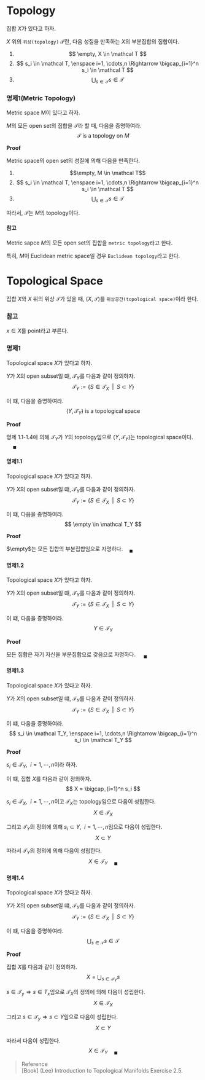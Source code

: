 # Topology
집합 $X$가 있다고 하자.

$X$ 위의 `위상(topology)` $\mathcal T$란, 다음 성질을 만족하는 $X$의 부분집합의 집합이다.
1. $$ \empty, X \in \mathcal T $$
2. $$ s_i \in \mathcal T, \enspace i=1, \cdots,n \Rightarrow \bigcap_{i=1}^n s_i \in \mathcal T $$
3. $$ \bigcup_{s \in \mathcal T} s \in \mathcal T $$

### 명제1(Metric Topology)
Metric space M이 있다고 하자.

$M$의 모든 open set의 집합을 $\mathcal T$라 할 때, 다음을 증명하여라.
$$ \mathcal T \text{ is a topology on } M $$

**Proof**

Metric space의 open set의 성질에 의해 다음을 만족한다.
1. $$\empty, M \in \mathcal T$$
2. $$ s_i \in \mathcal T, \enspace i=1, \cdots,n \Rightarrow \bigcap_{i=1}^n s_i \in \mathcal T $$
3. $$ \bigcup_{s \in \mathcal T} s \in \mathcal T $$

따라서, $\mathcal T$는 $M$의 topology이다.

#### 참고
Metric sapce $M$의 모든 open set의 집합을 `metric topology`라고 한다.

특히, $M$이 Euclidean metric space일 경우 `Euclidean topology`라고 한다.

# Topological Space
집합 $X$와 $X$ 위의 위상 $\mathcal T$가 있을 때, $(X, \mathcal T)$를 `위상공간(topological space)`이라 한다.

### 참고
$x \in X$를 point라고 부른다.

### 명제1
Topological space $X$가 있다고 하자.

$Y$가 $X$의 open subset일 떄, $\mathcal T_Y$를 다음과 같이 정의하자.
$$ \mathcal T_Y := \{ S \in \mathcal T_X \enspace | \enspace S \subset Y \} $$

이 떄, 다음을 증명하여라.
$$ (Y, \mathcal T_Y) \text{ is a topological space} $$

**Proof**

명제 1.1-1.4에 의해 $\mathcal T_Y$가 $Y$의 topology임으로 $(Y, \mathcal T_Y)$는 topological space이다. $\quad {_\blacksquare}$ 

#### 명제1.1
Topological space $X$가 있다고 하자.

$Y$가 $X$의 open subset일 떄, $\mathcal T_Y$를 다음과 같이 정의하자.
$$ \mathcal T_Y := \{ S \in \mathcal T_X \enspace | \enspace S \subset Y \} $$

이 떄, 다음을 증명하여라.
$$ \empty \in \mathcal T_Y $$

**Proof**

$\empty$는 모든 집합의 부분집합임으로 자명하다.$\quad {_\blacksquare}$

#### 명제1.2
Topological space $X$가 있다고 하자.

$Y$가 $X$의 open subset일 떄, $\mathcal T_Y$를 다음과 같이 정의하자.
$$ \mathcal T_Y := \{ S \in \mathcal T_X \enspace | \enspace S \subset Y \} $$

이 떄, 다음을 증명하여라.
$$ Y \in \mathcal T_Y $$

**Proof**

모든 집합은 자기 자신을 부분집합으로 갖음으로 자명하다. $\quad {_\blacksquare}$

#### 명제1.3
Topological space $X$가 있다고 하자.

$Y$가 $X$의 open subset일 떄, $\mathcal T_Y$를 다음과 같이 정의하자.
$$ \mathcal T_Y := \{ S \in \mathcal T_X \enspace | \enspace S \subset Y \} $$

이 떄, 다음을 증명하여라.
$$ s_i \in \mathcal T_Y, \enspace i=1, \cdots,n \Rightarrow \bigcap_{i=1}^n s_i \in \mathcal T_Y $$

**Proof**

$s_i \in \mathcal T_Y, \enspace i = 1, \cdots, n$이라 하자.

이 떄, 집합 $X$를 다음과 같이 정의하자.
$$ X = \bigcap_{i=1}^n s_i $$

$s_i \in \mathcal T_X, \enspace i = 1, \cdots, n$이고 $\mathcal T_X$는 topology임으로 다음이 성립한다.
$$ X \in \mathcal T_X $$

그리고 $\mathcal T_Y$의 정의에 의해 $s_i \subset Y, \enspace i = 1, \cdots, n$임으로 다음이 성립한다.
$$ X \subset Y $$

따라서 $\mathcal T_Y$의 정의에 의해 다음이 성립한다.
$$ X \in \mathcal T_Y \quad {_\blacksquare} $$

#### 명제1.4
Topological space $X$가 있다고 하자.

$Y$가 $X$의 open subset일 떄, $\mathcal T_Y$를 다음과 같이 정의하자.
$$ \mathcal T_Y := \{ S \in \mathcal T_X \enspace | \enspace S \subset Y \} $$

이 떄, 다음을 증명하여라.
$$ \bigcup_{s \in \mathcal T} s \in \mathcal T $$

**Proof**

집합 $X$를 다음과 같이 정의하자.
$$ X = \bigcup_{s \in \mathcal T_Y} s $$

$s \in \mathcal T_y \Rightarrow s \in T_x$임으로 $\mathcal T_X$의 정의에 의해 다음이 성립한다.
$$ X \in \mathcal T_X $$

그리고 $s \in \mathcal T_y \Rightarrow s \subset Y$임으로 다음이 성립한다.
$$ X \subset Y $$

따라서 다음이 성립한다.
$$ X \in \mathcal T_Y \quad {_\blacksquare} $$


> Reference  
> [Book] (Lee) Introduction to Topological Manifolds Exercise 2.5.